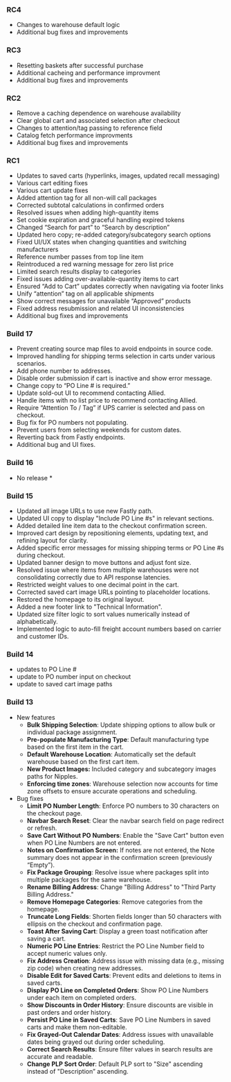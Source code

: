 ### RC4
- Changes to warehouse default logic
- Additional bug fixes and improvements

### RC3
- Resetting baskets after successful purchase
- Additional cacheing and performance improvment
- Additional bug fixes and improvements

### RC2
- Remove a caching dependence on warehouse availability
- Clear global cart and associated selection after checkout
- Changes to attention/tag passing to reference field
- Catalog fetch performance improvments
- Additional bug fixes and improvements

### RC1
- Updates to saved carts (hyperlinks, images, updated recall messaging)
- Various cart editing fixes
- Various cart update fixes
- Added attention tag for all non-will call packages
- Corrected subtotal calculations in confirmed orders
- Resolved issues when adding high-quantity items
- Set cookie expiration and graceful handling expired tokens
- Changed “Search for part” to “Search by description”
- Updated hero copy; re-added category/subcategory search options
- Fixed UI/UX states when changing quantities and switching manufacturers
- Reference number passes from top line item
- Reintroduced a red warning message for zero list price
- Limited search results display to categories
- Fixed issues adding over-available-quantity items to cart
- Ensured “Add to Cart” updates correctly when navigating via footer links
- Unify “attention” tag on all applicable shipments
- Show correct messages for unavailable “Approved” products
- Fixed address resubmission and related UI inconsistencies
- Additional bug fixes and improvements

### Build 17
- Prevent creating source map files to avoid endpoints in source code.
- Improved handling for shipping terms selection in carts under various scenarios.
- Add phone number to addresses.
- Disable order submission if cart is inactive and show error message.
- Change copy to “PO Line # is required.”
- Update sold-out UI to recommend contacting Allied.
- Handle items with no list price to recommend contacting Allied.
- Require “Attention To / Tag” if UPS carrier is selected and pass on checkout.
- Bug fix for PO numbers not populating.
- Prevent users from selecting weekends for custom dates.
- Reverting back from Fastly endpoints.
- Additional bug and UI fixes.

### Build 16
* No release *

### Build 15
- Updated all image URLs to use new Fastly path.
- Updated UI copy to display "Include PO Line #s" in relevant sections.
- Added detailed line item data to the checkout confirmation screen.
- Improved cart design by repositioning elements, updating text, and refining layout for clarity.
- Added specific error messages for missing shipping terms or PO Line #s during checkout.
- Updated banner design to move buttons and adjust font size.
- Resolved issue where items from multiple warehouses were not consolidating correctly due to API response latencies.
- Restricted weight values to one decimal point in the cart.
- Corrected saved cart image URLs pointing to placeholder locations.
- Restored the homepage to its original layout.
- Added a new footer link to "Technical Information".
- Updated size filter logic to sort values numerically instead of alphabetically.
- Implemented logic to auto-fill freight account numbers based on carrier and customer IDs.


### Build 14
- updates to PO Line #
- update to PO number input on checkout
- update to saved cart image paths


### Build 13
- New features
    - **Bulk Shipping Selection**: Update shipping options to allow bulk or individual package assignment.
    - **Pre-populate Manufacturing Type**: Default manufacturing type based on the first item in the cart.
    - **Default Warehouse Location**: Automatically set the default warehouse based on the first cart item.
    - **New Product Images:** Included category and subcategory images paths for Nipples.
    - **Enforcing time zones**: Warehouse selection now accounts for time zone offsets to ensure accurate operations and scheduling.
- Bug fixes
    - **Limit PO Number Length**: Enforce PO numbers to 30 characters on the checkout page.
    - **Navbar Search Reset**: Clear the navbar search field on page redirect or refresh.
    - **Save Cart Without PO Numbers**: Enable the "Save Cart" button even when PO Line Numbers are not entered.
    - **Notes on Confirmation Screen:** If notes are not entered, the Note summary does not appear in the confirmation screen (previously “Empty”).
    - **Fix Package Grouping**: Resolve issue where packages split into multiple packages for the same warehouse.
    - **Rename Billing Address**: Change "Billing Address" to "Third Party Billing Address."
    - **Remove Homepage Categories**: Remove categories from the homepage.
    - **Truncate Long Fields**: Shorten fields longer than 50 characters with ellipsis on the checkout and confirmation page.
    - **Toast After Saving Cart**: Display a green toast notification after saving a cart.
    - **Numeric PO Line Entries**: Restrict the PO Line Number field to accept numeric values only.
    - **Fix Address Creation**: Address issue with missing data (e.g., missing zip code) when creating new addresses.
    - **Disable Edit for Saved Carts**: Prevent edits and deletions to items in saved carts.
    - **Display PO Line on Completed Orders**: Show PO Line Numbers under each item on completed orders.
    - **Show Discounts in Order History**: Ensure discounts are visible in past orders and order history.
    - **Persist PO Line in Saved Carts**: Save PO Line Numbers in saved carts and make them non-editable.
    - **Fix Grayed-Out Calendar Dates**: Address issues with unavailable dates being grayed out during order scheduling.
    - **Correct Search Results**: Ensure filter values in search results are accurate and readable.
    - **Change PLP Sort Order**: Default PLP sort to "Size" ascending instead of "Description” ascending.
